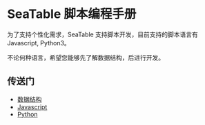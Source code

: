 # SeaTable 脚本编程手册

为了支持个性化需求，SeaTable 支持脚本开发，目前支持的脚本语言有Javascript, Python3。

不论何种语言，希望您能够先了解数据结构，后进行开发。

## 传送门

* [数据结构](data-structure.md)
* [Javascript](javascript/README.md)
* [Python](python/README.md)
